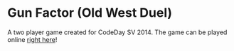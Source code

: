 Gun Factor (Old West Duel)
===============

A two player game created for CodeDay SV 2014.
The game can be played online [right here](http://chase-c.github.io/OldWestDuel/)!
